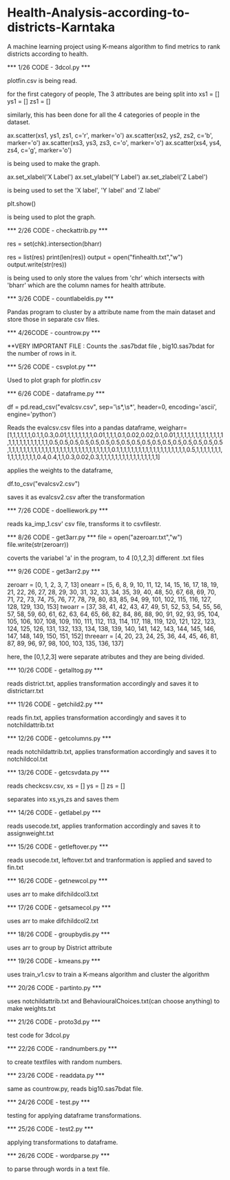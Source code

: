 # Health-Analysis-according-to-districts-Karntaka
A machine learning project using K-means algorithm to find metrics to rank districts according to health.

*** 1/26 CODE - 3dcol.py ***

plotfin.csv is being read.

for the first category of people,
The 3 attributes are being split into
xs1 = []
ys1 = []
zs1 = []

similarly, this has been done for all the 4 categories of people in the dataset.

ax.scatter(xs1, ys1, zs1, c='r', marker='o')
ax.scatter(xs2, ys2, zs2, c='b', marker='o')
ax.scatter(xs3, ys3, zs3, c='o', marker='o')
ax.scatter(xs4, ys4, zs4, c='g', marker='o')

is being used to make the graph.

ax.set_xlabel('X Label')
ax.set_ylabel('Y Label')
ax.set_zlabel('Z Label')

is being used to set the 'X label', 'Y label' and 'Z label'

plt.show()

is being used to plot the graph.


*** 2/26 CODE - checkattrib.py ***

res = set(chk).intersection(bharr)

res = list(res)
print(len(res))
output = open("finhealth.txt","w")
output.write(str(res))

is being used to only store the values from 'chr' which intersects with 'bharr' which are the column names for health attribute.


*** 3/26 CODE - countlabeldis.py ***

Pandas program to cluster by a attribute name from the main dataset and store those in separate csv files.


*** 4/26CODE - countrow.py ***

**VERY IMPORTANT FILE : Counts the .sas7bdat file , big10.sas7bdat for the number of rows in it.


*** 5/26 CODE - csvplot.py ***

Used to plot graph for plotfin.csv


*** 6/26 CODE - dataframe.py ***

df = pd.read_csv("evalcsv.csv",  sep='\s*,\s*', header=0, encoding='ascii', engine='python')

Reads the evalcsv.csv files into a pandas dataframe,
weigharr= [1,1,1,1,1,1,0.1,1,0.3,0.01,1,1,1,1,1,1,1,0.01,1,1,1,0.1,0.02,0.02,0.1,0.01,1,1,1,1,1,1,1,1,1,1,1,1,1,1,1,1,1,1,1,1,1,1,1,1,0.5,0.5,0.5,0.5,0.5,0.5,0.5,0.5,0.5,0.5,0.5,0.5,0.5,0.5,0.5,0.5,0.5,1,1,1,1,1,1,1,1,1,1,1,1,1,1,1,1,1,1,1,1,1,1,1,1,1,1,1,1,0.1,1,1,1,1,1,1,1,1,1,1,1,1,1,1,1,1,1,1,0.5,1,1,1,1,1,1,1,1,1,1,1,1,1,1,1,0.4,0.4,1,1,0.3,0.02,0.3,1,1,1,1,1,1,1,1,1,1,1,1,1,1,1,1]

applies the weights to the dataframe,

df.to_csv("evalcsv2.csv")

saves it as evalcsv2.csv after the transformation


*** 7/26 CODE - doelliework.py ***

reads ka_imp_1.csv' csv file, transforms it to csvfilestr.

*** 8/26 CODE - get3arr.py ***
file = open("azeroarr.txt","w")
file.write(str(zeroarr))

coverts the variabel 'a' in the program, to 4 [0,1,2,3] different .txt files

*** 9/26 CODE - get3arr2.py ***

zeroarr = [0, 1, 2, 3, 7, 13]
onearr = [5, 6, 8, 9, 10, 11, 12, 14, 15, 16, 17, 18, 19, 21, 22, 26, 27, 28, 29, 30, 31, 32, 33, 34, 35, 39, 40, 48, 50, 67, 68, 69, 70, 71, 72, 73, 74, 75, 76, 77, 78, 79, 80, 83, 85, 94, 99, 101, 102, 115, 116, 127, 128, 129, 130, 153]
twoarr = [37, 38, 41, 42, 43, 47, 49, 51, 52, 53, 54, 55, 56, 57, 58, 59, 60, 61, 62, 63, 64, 65, 66, 82, 84, 86, 88, 90, 91, 92, 93, 95, 104, 105, 106, 107, 108, 109, 110, 111, 112, 113, 114, 117, 118, 119, 120, 121, 122, 123, 124, 125, 126, 131, 132, 133, 134, 138, 139, 140, 141, 142, 143, 144, 145, 146, 147, 148, 149, 150, 151, 152]
threearr = [4, 20, 23, 24, 25, 36, 44, 45, 46, 81, 87, 89, 96, 97, 98, 100, 103, 135, 136, 137]


here, the [0,1,2,3] were separate atributes and they are being divided.


*** 10/26 CODE - getalltog.py ***

reads district.txt, applies transformation accordingly and saves it to districtarr.txt

*** 11/26 CODE - getchild2.py ***

reads fin.txt, applies transformation accordingly and saves it to notchildattrib.txt

*** 12/26 CODE - getcolumns.py ***

reads notchildattrib.txt, applies transformation accordingly and saves it to notchildcol.txt

*** 13/26 CODE - getcsvdata.py ***

reads checkcsv.csv,
xs = []
ys = []
zs = []

separates into xs,ys,zs and saves them

*** 14/26 CODE - getlabel.py ***

reads usecode.txt, applies tranformation accordingly and saves it to assignweight.txt

*** 15/26 CODE - getleftover.py ***

reads usecode.txt, leftover.txt and tranformation is applied and saved to fin.txt

*** 16/26 CODE - getnewcol.py ***

uses arr to make difchildcol3.txt

*** 17/26 CODE - getsamecol.py ***

uses arr to make difchildcol2.txt

*** 18/26 CODE - groupbydis.py ***

uses arr to group by District attribute

*** 19/26 CODE - kmeans.py ***

uses train_v1.csv to train a K-means algorithm and cluster the algorithm

*** 20/26 CODE - partinto.py ***

uses notchildattrib.txt and BehaviouralChoices.txt(can choose anything) to make weights.txt

*** 21/26 CODE - proto3d.py ***

test code for 3dcol.py

*** 22/26 CODE - randnumbers.py ***

to create textfiles with random numbers.

*** 23/26 CODE - readdata.py ***

same as countrow.py, reads big10.sas7bdat file.

*** 24/26 CODE - test.py ***

testing for applying dataframe transformations.

*** 25/26 CODE - test2.py ***

applying transformations to dataframe.

*** 26/26 CODE - wordparse.py ***

to parse through words in a text file.
